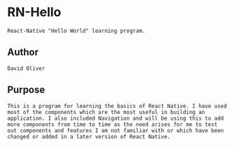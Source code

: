 # RN-Hello
    React-Native "Hello World" learning program.

## Author
    David Oliver

## Purpose
    This is a program for learning the basics of React Native. I have used most of the components which are the most useful in building an application. I also included Navigation and will be using this to add more components from time to time as the need arises for me to test out components and features I am not familiar with or which have been changed or added in a later version of React Native.